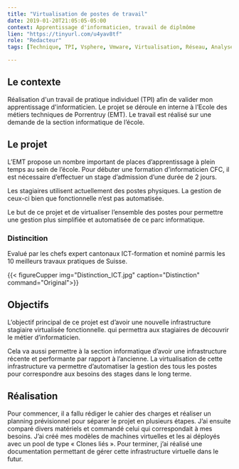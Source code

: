 ```yaml
---
title: "Virtualisation de postes de travail"
date: 2019-01-20T21:05:05-05:00
context: Apprentissage d'informaticien, travail de diplmôme 
lien: "https://tinyurl.com/u4yav8tf"
role: "Redacteur"
tags: [Technique, TPI, Vsphere, Vmware, Virtualisation, Réseau, Analyse ]

---
```


## Le contexte

Réalisation d'un travail de pratique individuel (TPI) afin de valider mon apprentissage d'informaticien. 
Le projet se déroule en interne à l’Ecole des métiers techniques de Porrentruy (EMT). Le travail est réalisé sur
une demande de la section informatique de l’école.

## Le projet
L’EMT propose un nombre important de places d’apprentissage à plein temps au sein de l’école. Pour
débuter une formation d’informaticien CFC, il est nécessaire d’effectuer un stage d’admission d’une
durée de 2 jours.

Les stagiaires utilisent actuellement des postes physiques. La gestion de ceux-ci bien que fonctionnelle
n’est pas automatisée.

Le but de ce projet et de virtualiser l’ensemble des postes pour permettre une gestion plus simplifiée
et automatisée de ce parc informatique.

### Distincition
Evalué par les chefs expert cantonaux ICT-formation et nominé parmis les 10 meilleurs travaux pratiques de Suisse.

{{< figureCupper
img="Distinction_ICT.jpg" 
caption="Distinction"  
command="Original">}}

## Objectifs
L’objectif principal de ce projet est d’avoir une nouvelle infrastructure stagiaire virtualisée
fonctionnelle. qui permettra aux stagiaires de découvrir le métier d’informaticien.

Cela va aussi permettre à la section informatique d’avoir une infrastructure récente et performante
par rapport à l’ancienne. La virtualisation de cette infrastructure va permettre d’automatiser la gestion
des tous les postes pour correspondre aux besoins des stages dans le long terme.

## Réalisation
Pour commencer, il a fallu rédiger le cahier des charges et réaliser un planning prévisionnel pour séparer le projet en plusieurs étapes. J’ai ensuite comparé divers matériels et commandé celui qui correspondait à mes besoins. J’ai créé mes modèles de  machines virtuelles et les ai déployés avec un pool de type « Clones liés ». Pour terminer, j’ai réalisé une documentation permettant de gérer cette infrastructure virtuelle dans le futur.